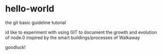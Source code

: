 # hello-world
the git basic guideline tutorial

id like to experiment with using GIT to document the growth and evolution of node.0
inspired by the smart buildings/processes of Walkaway

goodluck!
